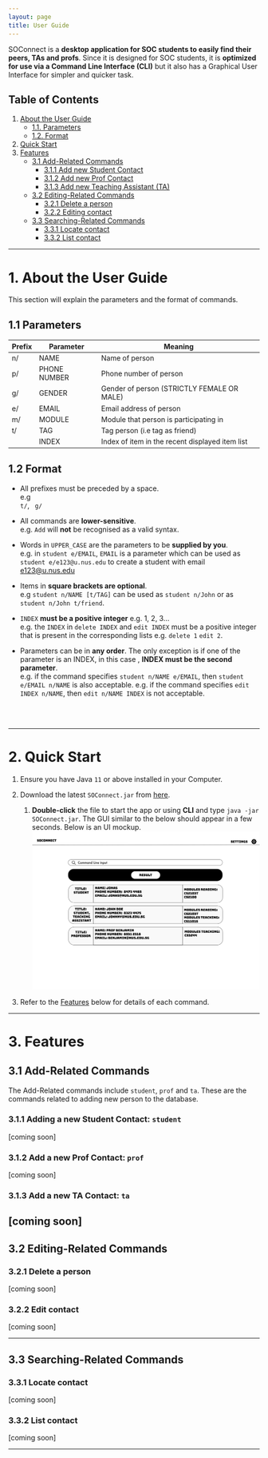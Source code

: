 ```yaml
---
layout: page
title: User Guide
---
```

SOConnect is a **desktop application for SOC students to easily find their peers, TAs and profs**. 
Since it is designed for SOC students, it is **optimized for use via a Command Line Interface (CLI)** 
but it also has a Graphical User Interface for simpler and quicker task.


## Table of Contents <a id="toc"></a>
1. [About the User Guide](#1-about)
   - [1.1. Parameters](#11-parameters)
   - [1.2. Format](#12-format)
2. [Quick Start](#2-quick-start)
3. [Features](#3-features)
   - [3.1 Add-Related Commands](#31-add-commands)
       * [3.1.1 Add new Student Contact](#311-add-student)
       * [3.1.2 Add new Prof Contact](#312-add-prof)
       * [3.1.3 Add new Teaching Assistant (TA)](#313-add-ta)
   - [3.2 Editing-Related Commands](#32-edit-commands)
       * [3.2.1 Delete a person](#321-delete-person)
       * [3.2.2 Editing contact](#322-edit-contact)
   - [3.3 Searching-Related Commands](#33-search-commands)
       * [3.3.1 Locate contact](#331-locate-contact)
       * [3.3.2 List contact](#332-list-contact)

<div style="page-break-after: always;"></div>

--------------------------------------------------------------------------------------------------------------------
# 1. About the User Guide <a id="1-doubt"></a>
This section will explain the parameters and the format of commands.
## 1.1 Parameters <a id="11-parameters"></a>
| Prefix | Parameter    | Meaning                                         |
|--------|--------------|-------------------------------------------------|
| n/     | NAME         | Name of person                                  |
| p/     | PHONE NUMBER | Phone number of person                          |
| g/     | GENDER       | Gender of person (STRICTLY FEMALE OR MALE)      |
| e/     | EMAIL        | Email address of person                         |
| m/     | MODULE       | Module that person is participating in          |
| t/     | TAG          | Tag person (i.e tag as friend)                  |
| []()   | INDEX        | Index of item in the recent displayed item list |

## 1.2 Format <a id="12-format"></a>
<div markdown="block" class="alert alert-info show-whitespaces">

* All prefixes must be preceded by a space.<br>
  e.g <code> t/</code>, <code> g/</code>

* All commands are **lower-sensitive**.<br>
  e.g. `Add` will **not** be recognised as a valid syntax.

* Words in `UPPER_CASE` are the parameters to be **supplied by you**.<br>
  e.g. in `student e/EMAIL`, `EMAIL` is a parameter which can be used as `student e/e123@u.nus.edu` to create a student with email e123@u.nus.edu

* Items in **square brackets are optional**.<br>
  e.g `student n/NAME [t/TAG]` can be used as `student n/John` or as `student n/John t/friend`.

* `INDEX` **must be a positive integer** e.g. 1, 2, 3...<br>
  e.g. the `INDEX` in `delete INDEX` and `edit INDEX` must be a positive integer that is present in the
  corresponding lists e.g. `delete 1` `edit 2`.

* Parameters can be in **any order**. The only exception is if one of the parameter is an INDEX, in this case
  , **INDEX must be the second parameter**. <br>
  e.g. if the command specifies `student n/NAME e/EMAIL`, then `student e/EMAIL n/NAME` is also acceptable.
  e.g. if the command specifies `edit INDEX n/NAME`, then `edit n/NAME INDEX` is not acceptable.
</div>
<br><br>

<div style="page-break-after: always;"></div>

--------------------------------------------------------------------------------------------------------------------
# 2. Quick Start <a id="2-quick-start"></a>

1. Ensure you have Java `11` or above installed in your Computer.

1. Download the latest `SOConnect.jar` from [here](https://github.com/AY2223S1-CS2103T-W08-3/tp).

   1. **Double-click** the file to start the app or  using **CLI** and type `java -jar SOConnect.jar`. The GUI similar to the below should appear in a few seconds. Below is an UI mockup.
      ![Ui](images/Ui.png)

1. Refer to the [Features](#2-features) below for details of each command.

<div style="page-break-after: always;"></div>

--------------------------------------------------------------------------------------------------------------------
# 3. Features <a id="3-features"></a>

## 3.1 Add-Related Commands <a id="31-add-commands"></a>
The Add-Related commands include `student`, `prof` and `ta`. These are the commands related to adding new person to the database.

### 3.1.1 Adding a new Student Contact: `student`<a id="311-add-student"></a>
[coming soon]
### 3.1.2 Add a new Prof Contact: `prof`<a id="312-add-prof"></a>
[coming soon]
### 3.1.3 Add a new TA Contact: `ta`<a id="313-add-ta"></a>
[coming soon]
--------------------------------------------------------------------------------------------------------------------
## 3.2 Editing-Related Commands <a id="32-edit-commands"></a>
### 3.2.1 Delete a person<a id="321-delete-person"></a>
[coming soon]
### 3.2.2 Edit contact<a id="322-edit-contact"></a>
[coming soon]

<div style="page-break-after: always;"></div>

--------------------------------------------------------------------------------------------------------------------
## 3.3 Searching-Related Commands<a id="33-search-commands"></a>
### 3.3.1 Locate contact<a id="331-locate-contact"></a>
[coming soon]
### 3.3.2 List contact<a id="332-list-contact"></a>
[coming soon]
<div style="page-break-after: always;"></div>

--------------------------------------------------------------------------------------------------------------------
